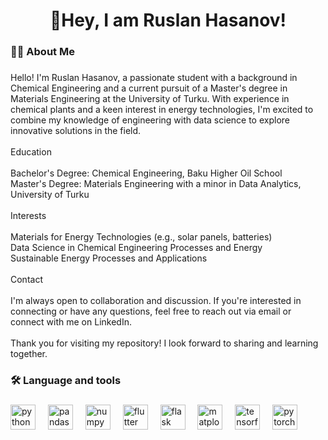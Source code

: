 ###

<h1 align="center">👋Hey, I am Ruslan Hasanov!</h1>

###

<h3 align="left">👩‍💻  About Me</h3>

###

<p align="left">Hello! I'm Ruslan Hasanov, a passionate student with a background in Chemical Engineering and a current pursuit of a Master's degree in Materials Engineering at the University of Turku. With experience in chemical plants and a keen interest in energy technologies, I'm excited to combine my knowledge of engineering with data science to explore innovative solutions in the field.<br><br>Education<br><br>Bachelor's Degree: Chemical Engineering, Baku Higher Oil School<br>Master's Degree: Materials Engineering with a minor in Data Analytics, University of Turku<br><br>Interests<br><br>Materials for Energy Technologies (e.g., solar panels, batteries)<br>Data Science in Chemical Engineering Processes and Energy<br>Sustainable Energy Processes and Applications<br><br>Contact<br><br>I'm always open to collaboration and discussion. If you're interested in connecting or have any questions, feel free to reach out via email or connect with me on LinkedIn.<br><br>Thank you for visiting my repository! I look forward to sharing and learning together.</p>

###

<h3 align="left">🛠 Language and tools</h3>

###

<div align="left">
  <img src="https://cdn.jsdelivr.net/gh/devicons/devicon/icons/python/python-original.svg" height="40" alt="python logo"  />
  <img width="12" />
  <img src="https://cdn.jsdelivr.net/gh/devicons/devicon/icons/pandas/pandas-original.svg" height="40" alt="pandas logo"  />
  <img width="12" />
  <img src="https://cdn.jsdelivr.net/gh/devicons/devicon/icons/numpy/numpy-original.svg" height="40" alt="numpy logo"  />
  <img width="12" />
  <img src="https://cdn.jsdelivr.net/gh/devicons/devicon/icons/flutter/flutter-original.svg" height="40" alt="flutter logo"  />
  <img width="12" />
  <img src="https://cdn.jsdelivr.net/gh/devicons/devicon/icons/flask/flask-original.svg" height="40" alt="flask logo"  />
  <img width="12" />
  <img src="https://cdn.jsdelivr.net/gh/devicons/devicon/icons/matplotlib/matplotlib-original.svg" height="40" alt="matplotlib logo" />
  <img width="12" />
  <img src="https://cdn.jsdelivr.net/gh/devicons/devicon/icons/tensorflow/tensorflow-original.svg" height="40" alt="tensorflow logo" />
  <img width="12" />
  <img src="https://cdn.jsdelivr.net/gh/devicons/devicon/icons/pytorch/pytorch-original.svg" height="40" alt="pytorch logo" />
</div>
